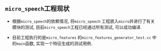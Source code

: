 ## `micro_speech`工程现状

- 根据`micro_speech`的依赖情况, 将`micro_speech` 工程嵌入`micro`并进行了有关模块的测试, 目前`micro_speech`工程已经通过所有测试, 可以成功编译.

- 目前工程执行的是`micro_features` 的`micro_features_generator_test.cc` 中的`main`函数, 实现一个特征生成的测试用例.